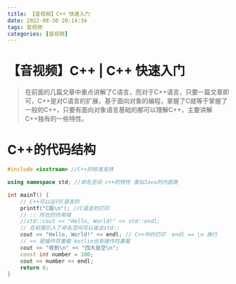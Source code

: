 ```yaml
---
title: 【音视频】C++ 快速入门
date: 2022-08-30 20:14:34
tags: 音视频
categories: [音视频]
---
```


# 【音视频】C++ | C++ 快速入门
>在前面的几篇文章中重点讲解了C语言，而对于C++语言，只要一篇文章即可，C++是对C语言的扩展，基于面向对象的编程，掌握了C就等于掌握了一般的C++，只要有面向对象语言基础的都可以理解C++，主要讲解C++独有的一些特性。

# C++的代码结构
```cpp
#include <iostream> //C++的标准支持

using namespace std; //命名空间 c++的特性 类似Java的内部类

int mainT() {
    // C++可以运行C语言的
    printf("C版\n"); //C语言的打印
    // :: 所在的作用域
    //std::cout << "Hello, World!" << std::endl;
    // 在前面引入了命名空间可以省去std::
    cout << "Hello, World!" << endl; // C++中的打印  endl == \n 换行
    // << 是操作符重载 kotlin也有操作符重载
    cout << "收到\n" << "四大皆空\n";
    const int number = 100;
    cout << number << endl;
    return 0;
}
```